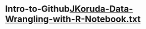 # Intro-to-Github[JKoruda-Data-Wrangling-with-R-Notebook.txt](https://github.com/jkoruda/Intro-to-Github/files/9943522/JKoruda-Data-Wrangling-with-R-Notebook.txt)
